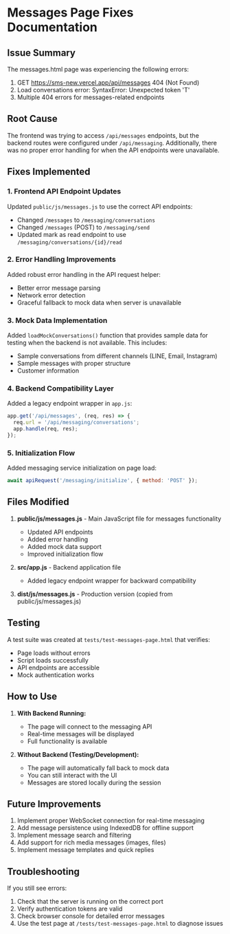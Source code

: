 # Messages Page Fixes Documentation

## Issue Summary
The messages.html page was experiencing the following errors:
1. GET https://sms-new.vercel.app/api/messages 404 (Not Found)
2. Load conversations error: SyntaxError: Unexpected token 'T'
3. Multiple 404 errors for messages-related endpoints

## Root Cause
The frontend was trying to access `/api/messages` endpoints, but the backend routes were configured under `/api/messaging`. Additionally, there was no proper error handling for when the API endpoints were unavailable.

## Fixes Implemented

### 1. Frontend API Endpoint Updates
Updated `public/js/messages.js` to use the correct API endpoints:
- Changed `/messages` to `/messaging/conversations`
- Changed `/messages` (POST) to `/messaging/send`
- Updated mark as read endpoint to use `/messaging/conversations/{id}/read`

### 2. Error Handling Improvements
Added robust error handling in the API request helper:
- Better error message parsing
- Network error detection
- Graceful fallback to mock data when server is unavailable

### 3. Mock Data Implementation
Added `loadMockConversations()` function that provides sample data for testing when the backend is not available. This includes:
- Sample conversations from different channels (LINE, Email, Instagram)
- Sample messages with proper structure
- Customer information

### 4. Backend Compatibility Layer
Added a legacy endpoint wrapper in `app.js`:
```javascript
app.get('/api/messages', (req, res) => {
  req.url = '/api/messaging/conversations';
  app.handle(req, res);
});
```

### 5. Initialization Flow
Added messaging service initialization on page load:
```javascript
await apiRequest('/messaging/initialize', { method: 'POST' });
```

## Files Modified

1. **public/js/messages.js** - Main JavaScript file for messages functionality
   - Updated API endpoints
   - Added error handling
   - Added mock data support
   - Improved initialization flow

2. **src/app.js** - Backend application file
   - Added legacy endpoint wrapper for backward compatibility

3. **dist/js/messages.js** - Production version (copied from public/js/messages.js)

## Testing

A test suite was created at `tests/test-messages-page.html` that verifies:
- Page loads without errors
- Script loads successfully
- API endpoints are accessible
- Mock authentication works

## How to Use

1. **With Backend Running:**
   - The page will connect to the messaging API
   - Real-time messages will be displayed
   - Full functionality is available

2. **Without Backend (Testing/Development):**
   - The page will automatically fall back to mock data
   - You can still interact with the UI
   - Messages are stored locally during the session

## Future Improvements

1. Implement proper WebSocket connection for real-time messaging
2. Add message persistence using IndexedDB for offline support
3. Implement message search and filtering
4. Add support for rich media messages (images, files)
5. Implement message templates and quick replies

## Troubleshooting

If you still see errors:
1. Check that the server is running on the correct port
2. Verify authentication tokens are valid
3. Check browser console for detailed error messages
4. Use the test page at `/tests/test-messages-page.html` to diagnose issues